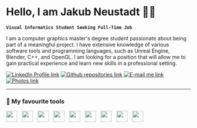 # Hello, I am Jakub Neustadt 👨‍💻

**`Visual Informatics Student Seeking Full-Time Job`**

I am a computer graphics master's degree student passionate about being part of a meaningful project. I have extensive knowledge of various software tools and programming languages, such as Unreal Engine, Blender, C++, and OpenGL. I am looking for a position that will allow me to gain practical experience and learn new skills in a professional setting.

<p align=Lleft">
  <a href="https://www.linkedin.com/in/jakub-neustadt/">
    <img alt="LinkedIn Profile link" title="LinkedIn" src="https://custom-icon-badges.demolab.com/badge/-Linkedin-blue?style=for-the-badge&logoColor=white&logo=linkedin"></a>
  <a href="https://github.com/Nojsty?tab=repositories">
    <img alt="Github repositories link" title="Github Repos" src="https://custom-icon-badges.demolab.com/badge/-My%20Repos-green?style=for-the-badge&logoColor=white&logo=repo"></a>
  <a href="mailto:jakub.neustadt@gmail.com">
    <img alt="E-mail me link" title="E-mail" src="https://custom-icon-badges.demolab.com/badge/-jakub.neustadt@gmail.com-red?style=for-the-badge&logo=mention&logoColor=white"></a>
  <a href="https://www.eyeem.com/u/nojsty/photos">
    <img alt="Photos link" title="Eyeem" src="https://custom-icon-badges.demolab.com/badge/-Eyeem-yellow?style=for-the-badge&logoColor=white&logo=device-camera"></a>
</p>

---

### 🔧 My favourite tools

<img align="left" alt="" width="30px" style="padding-right:10px;" src="https://cdn.jsdelivr.net/gh/devicons/devicon/icons/cplusplus/cplusplus-original.svg"/>
<img align="left" alt="" width="30px" style="padding-right:10px;" src="https://cdn.jsdelivr.net/gh/devicons/devicon/icons/c/c-original.svg"/>
<img align="left" alt="" width="30px" style="padding-right:10px;" src="https://cdn.jsdelivr.net/gh/devicons/devicon/icons/unrealengine/unrealengine-original.svg"/>
<img align="left" alt="" width="30px" style="padding-right:10px;" src="https://cdn.jsdelivr.net/gh/devicons/devicon/icons/opengl/opengl-original.svg"/>
<img align="left" alt="" width="30px" style="padding-right:10px;" src="https://cdn.jsdelivr.net/gh/devicons/devicon/icons/figma/figma-original.svg"/>
<img align="left" alt="" width="30px" style="padding-right:10px;" src="https://cdn.jsdelivr.net/gh/devicons/devicon/icons/html5/html5-original.svg"/>
<img align="left" alt="" width="30px" style="padding-right:10px;" src="https://cdn.jsdelivr.net/gh/devicons/devicon/icons/css3/css3-original.svg"/>
<img align="left" alt="" width="30px" style="padding-right:10px;" src="https://cdn.jsdelivr.net/gh/devicons/devicon/icons/processing/processing-original.svg"/>
<img align="left" alt="" width="30px" style="padding-right:10px;" src="https://cdn.jsdelivr.net/gh/devicons/devicon/icons/blender/blender-original.svg"/>


<!--
**Nojsty/Nojsty** is a ✨ _special_ ✨ repository because its `README.md` (this file) appears on your GitHub profile.

Here are some ideas to get you started:

- 🔭 I’m currently working on ...
- 🌱 I’m currently learning ...
- 👯 I’m looking to collaborate on ...
- 🤔 I’m looking for help with ...
- 💬 Ask me about ...
- 📫 How to reach me: ...
- 😄 Pronouns: ...
- ⚡ Fun fact: ...
-->
